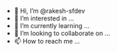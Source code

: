- 👋 Hi, I’m @rakesh-sfdev
- 👀 I’m interested in ...
- 🌱 I’m currently learning ...
- 💞️ I’m looking to collaborate on ...
- 📫 How to reach me ...

<!---
rakesh-sfdev/rakesh-sfdev is a ✨ special ✨ repository because its `README.md` (this file) appears on your GitHub profile.
You can click the Preview link to take a look at your changes.
--->
